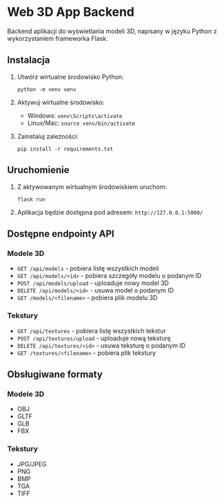 # Web 3D App Backend

Backend aplikacji do wyświetlania modeli 3D, napisany w języku Python z wykorzystaniem frameworka Flask.

## Instalacja

1. Utwórz wirtualne środowisko Python:

   ```
   python -m venv venv
   ```

2. Aktywuj wirtualne środowisko:

   - Windows: `venv\Scripts\activate`
   - Linux/Mac: `source venv/bin/activate`

3. Zainstaluj zależności:
   ```
   pip install -r requirements.txt
   ```

## Uruchomienie

1. Z aktywowanym wirtualnym środowiskiem uruchom:
   ```
   flask run
   ```
2. Aplikacja będzie dostępna pod adresem: `http://127.0.0.1:5000/`

## Dostępne endpointy API

### Modele 3D

- `GET /api/models` - pobiera listę wszystkich modeli
- `GET /api/models/<id>` - pobiera szczegóły modelu o podanym ID
- `POST /api/models/upload` - uploaduje nowy model 3D
- `DELETE /api/models/<id>` - usuwa model o podanym ID
- `GET /models/<filename>` - pobiera plik modelu 3D

### Tekstury

- `GET /api/textures` - pobiera listę wszystkich tekstur
- `POST /api/textures/upload` - uploaduje nową teksturę
- `DELETE /api/textures/<id>` - usuwa teksturę o podanym ID
- `GET /textures/<filename>` - pobiera plik tekstury

## Obsługiwane formaty

### Modele 3D

- OBJ
- GLTF
- GLB
- FBX

### Tekstury

- JPG/JPEG
- PNG
- BMP
- TGA
- TIFF
